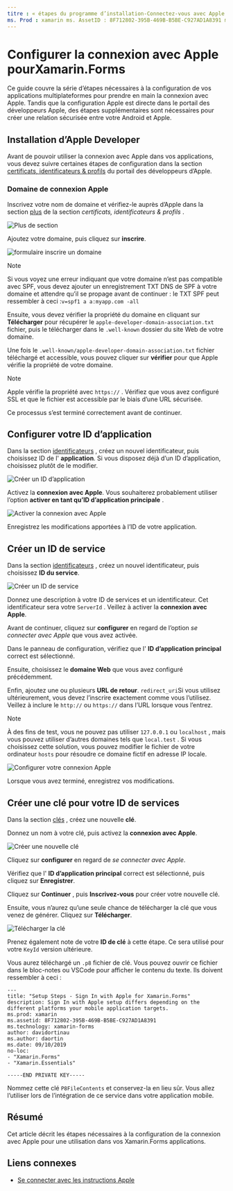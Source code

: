 ```yaml
---
titre : « étapes du programme d’installation-Connectez-vous avec Apple pour Xamarin.Forms «Description : » la connexion avec l’installation d’Apple diffère selon les différentes plateformes ciblées par votre application mobile.»
ms. Prod : xamarin ms. AssetID : 8F712802-395B-469B-B5BE-C927AD1A8391 ms. Technology : xamarin-Forms Author : davidortinau ms. Author : daortin ms. Date : 09/10/2019 No-Loc : [ Xamarin.Forms , Xamarin.Essentials ]
---
```


# <a name="setup-sign-in-with-apple-for-xamarinforms"></a>Configurer la connexion avec Apple pourXamarin.Forms

Ce guide couvre la série d’étapes nécessaires à la configuration de vos applications multiplateformes pour prendre en main la connexion avec Apple. Tandis que la configuration Apple est directe dans le portail des développeurs Apple, des étapes supplémentaires sont nécessaires pour créer une relation sécurisée entre votre Android et Apple. 

## <a name="apple-developer-setup"></a>Installation d’Apple Developer

Avant de pouvoir utiliser la connexion avec Apple dans vos applications, vous devez suivre certaines étapes de configuration dans la section [certificats, identificateurs & profils](https://developer.apple.com/account/resources/) du portail des développeurs d’Apple.

### <a name="apple-sign-in-domain"></a>Domaine de connexion Apple

Inscrivez votre nom de domaine et vérifiez-le auprès d’Apple dans la section [plus](https://developer.apple.com/account/resources/services/list) de la section *certificats, identificateurs & profils* .

![Plus de section](sign-in-images/readme-signin-domain-configure.png)

Ajoutez votre domaine, puis cliquez sur **inscrire**.

![formulaire inscrire un domaine](sign-in-images/readme-signin-domain-more.png)

> [!NOTE]
> Si vous voyez une erreur indiquant que votre domaine n’est pas compatible avec SPF, vous devez ajouter un enregistrement TXT DNS de SPF à votre domaine et attendre qu’il se propage avant de continuer : le TXT SPF peut ressembler à ceci :`v=spf1 a a:myapp.com -all`

Ensuite, vous devez vérifier la propriété du domaine en cliquant sur **Télécharger** pour récupérer le `apple-developer-domain-association.txt` fichier, puis le télécharger dans le `.well-known` dossier du site Web de votre domaine.

Une fois le `.well-known/apple-developer-domain-association.txt` fichier téléchargé et accessible, vous pouvez cliquer sur **vérifier** pour que Apple vérifie la propriété de votre domaine.

> [!NOTE]
> Apple vérifie la propriété avec `https://` . Vérifiez que vous avez configuré SSL et que le fichier est accessible par le biais d’une URL sécurisée.

Ce processus s’est terminé correctement avant de continuer.

## <a name="setup-your-app-id"></a>Configurer votre ID d’application

Dans la section [identificateurs](https://developer.apple.com/account/resources/identifiers/list) , créez un nouvel identificateur, puis choisissez ID de l' **application**. Si vous disposez déjà d’un ID d’application, choisissez plutôt de le modifier.

![Créer un ID d’application](sign-in-images/readme-appid-create.png)

Activez la **connexion avec Apple**. Vous souhaiterez probablement utiliser l’option **activer en tant qu’ID d’application principale** .

![Activer la connexion avec Apple](sign-in-images/readme-appid-signin.png)

Enregistrez les modifications apportées à l’ID de votre application.

## <a name="create-a-service-id"></a>Créer un ID de service

Dans la section [identificateurs](https://developer.apple.com/account/resources/identifiers/list/serviceId) , créez un nouvel identificateur, puis choisissez **ID du service**.

![Créer un ID de service](sign-in-images/readme-serviceid-create.png)

Donnez une description à votre ID de services et un identificateur.  Cet identificateur sera votre `ServerId` .  Veillez à activer la **connexion avec Apple**.

Avant de continuer, cliquez sur **configurer** en regard de l’option _se connecter avec Apple_ que vous avez activée.

Dans le panneau de configuration, vérifiez que l' **ID d’application principal** correct est sélectionné.

Ensuite, choisissez le **domaine Web** que vous avez configuré précédemment.

Enfin, ajoutez une ou plusieurs **URL de retour**.  `redirect_uri`Si vous utilisez ultérieurement, vous devez l’inscrire exactement comme vous l’utilisez.  Veillez à inclure le `http://` ou `https://` dans l’URL lorsque vous l’entrez.

> [!NOTE]
> À des fins de test, vous ne pouvez pas utiliser `127.0.0.1` ou `localhost` , mais vous pouvez utiliser d’autres domaines tels que `local.test` .  Si vous choisissez cette solution, vous pouvez modifier le fichier de votre ordinateur `hosts` pour résoudre ce domaine fictif en adresse IP locale.

![Configurer votre connexion Apple](sign-in-images/readme-serviceid-configure.png)

Lorsque vous avez terminé, enregistrez vos modifications.

## <a name="create-a-key-for-your-services-id"></a>Créer une clé pour votre ID de services

Dans la section [clés](https://developer.apple.com/account/resources/authkeys/list) , créez une nouvelle **clé**.

Donnez un nom à votre clé, puis activez la **connexion avec Apple**.

![Créer une nouvelle clé](sign-in-images/readme-key-create.png)

Cliquez sur **configurer** en regard de _se connecter avec Apple_.

Vérifiez que l' **ID d’application principal** correct est sélectionné, puis cliquez sur **Enregistrer**.

Cliquez sur **Continuer** , puis **Inscrivez-vous** pour créer votre nouvelle clé.

Ensuite, vous n’aurez qu’une seule chance de télécharger la clé que vous venez de générer.  Cliquez sur **Télécharger**.

![Télécharger la clé](sign-in-images/readme-key-download.png)

Prenez également note de votre **ID de clé** à cette étape. Ce sera utilisé pour votre `KeyId` version ultérieure.

Vous aurez téléchargé un `.p8` fichier de clé.  Vous pouvez ouvrir ce fichier dans le bloc-notes ou VSCode pour afficher le contenu du texte.  Ils doivent ressembler à ceci :

```
---
title: "Setup Steps - Sign In with Apple for Xamarin.Forms"
description: Sign In with Apple setup differs depending on the different platforms your mobile application targets.
ms.prod: xamarin
ms.assetid: 8F712802-395B-469B-B5BE-C927AD1A8391
ms.technology: xamarin-forms
author: davidortinau
ms.author: daortin
ms.date: 09/10/2019
no-loc:
- "Xamarin.Forms"
- "Xamarin.Essentials"

-----END PRIVATE KEY-----
```

Nommez cette clé `P8FileContents` et conservez-la en lieu sûr. Vous allez l’utiliser lors de l’intégration de ce service dans votre application mobile.

## <a name="summary"></a>Résumé

Cet article décrit les étapes nécessaires à la configuration de la connexion avec Apple pour une utilisation dans vos Xamarin.Forms applications.

## <a name="related-links"></a>Liens connexes

- [Se connecter avec les instructions Apple](https://developer.apple.com/design/human-interface-guidelines/sign-in-with-apple/overview/)
  